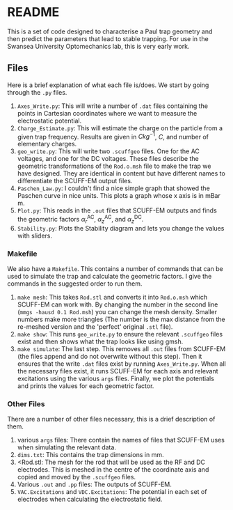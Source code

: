 # README

This is a set of code designed to characterise a Paul trap geometry and then predict the parameters that lead to stable trapping.
For use in the Swansea University Optomechanics lab, this is very early work.

## Files
Here is a brief explanation of what each file is/does. We start by going through the <code>.py</code> files.
1) <code>Axes_Write.py</code>: This will write a number of <code>.dat</code> files containing the points in Cartesian coordinates where we want to measure the electrostatic potential.
2) <code>Charge_Estimate.py</code>: This will estimate the charge on the particle from a given trap frequency. Results are given in $C kg^{-1}$, $C$, and number of elementary charges.
3) <code>geo_write.py</code>: This will write two <code>.scuffgeo</code> files. One for the AC voltages, and one for the DC voltages. These files describe the geometric transformations of the <code>Rod.o.msh</code> file to make the trap we have designed. They are identical in content but have different names to differentiate the SCUFF-EM output files.
4) <code>Paschen_Law.py</code>: I couldn't find a nice simple graph that showed the Paschen curve in nice units. This plots a graph whose x axis is in mBar m.
5) <code>Plot.py</code>: This reads in the <code>.out</code> files that SCUFF-EM outputs and finds the geometric factors $\alpha_r^{\text{AC}}$, $\alpha_z^{\text{AC}}$, and $\alpha_z^{\text{DC}}$.
6) <code>Stability.py</code>: Plots the Stability diagram and lets you change the values with sliders.

### Makefile
We also have a <code>Makefile</code>. This contains a number of commands that can be used to simulate the trap and calculate the geometric factors. I give the commands in the suggested order to run them.
1) <code>make mesh</code>: This takes <code>Rod.stl</code> and converts it into <code>Rod.o.msh</code> which SCUFF-EM can work with. By changing the number in the second line (<code>mmgs -hausd 0.1 Rod.msh</code>) you can change the mesh density. Smaller numbers make more triangles (The number is the max distance from the re-meshed version and the 'perfect' original <code>.stl</code> file).
2) <code>make show</code>: This runs <code>geo_write.py</code> to ensure the relevant <code>.scuffgeo</code> files exist and then shows what the trap looks like using gmsh.
3) <code>make simulate</code>: The last step. This removes all <code>.out</code> files from SCUFF-EM (the files append and do not overwrite without this step). Then it ensures that the write <code>.dat</code> files exist by running <code>Axes_Write.py</code>. When all the necessary files exist, it runs SCUFF-EM for each axis and relevant excitations using the various <code>args</code> files. Finally, we plot the potentials and prints the values for each geometric factor.

### Other Files
There are a number of other files necessary, this is a drief description of them.
1) various <code>args</code> files: There contain the names of files that SCUFF-EM uses when simulating the relevant data.
2) <code>dims.txt</code>: This contains the trap dimensions in mm.
3) <Rod.stl</code>: The mesh for the rod that will be used as the RF and DC electrodes. This is meshed in the centre of the coordinate axis and copied and moved by the <code>.scuffgeo</code> files.
4) Various <code>.out</code> and <code>.pp</code> files: The outputs of SCUFF-EM.
5) <code>VAC.Excitations</code> and <code>VDC.Excitations</code>: The potential in each set of electrodes when calculating the electrostatic field.
